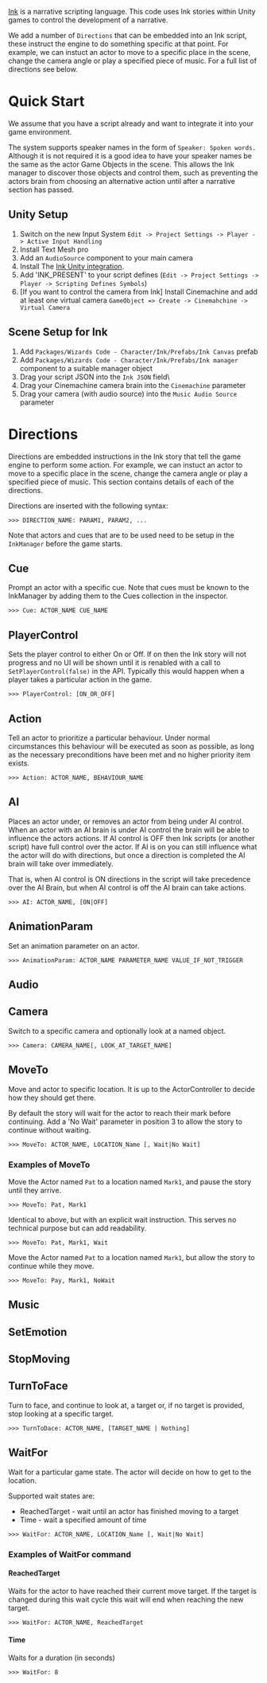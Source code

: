 [Ink](https://www.inklestudios.com/ink/) is a narrative scripting language. This code uses Ink stories within Unity games to control the development of a narrative.

We add a number of `Directions` that can be embedded into an Ink script, these instruct the engine to do something specific at that point. For example, we can instuct an actor to move to a specific place in the scene, change the camera angle or play a specified piece of music. For a full list of directions see below.

# Quick Start

We assume that you have a script already and want to integrate it into your game environment. 

The system supports speaker names in the form of `Speaker: Spoken words.` Although it is not required it is a good idea to have your speaker names be the same as the
actor Game Objects in the scene. This allows the Ink manager to discover those objects and control them, such as preventing the actors brain from choosing an alternative action until after a narrative section has passed.

## Unity Setup

1. Switch on the new Input System `Edit -> Project Settings -> Player -> Active Input Handling`
2. Install Text Mesh pro
3. Add an `AudioSource` component to your main camera
4. Install The [Ink Unity integration](https://github.com/inkle/ink-unity-integration).
5. Add 'INK_PRESENT' to your script defines (`Edit -> Project Settings -> Player -> Scripting Defines Symbols`)
5. [If you want to control the camera from Ink] Install Cinemachine and add at least one virtual camera `GameObject => Create -> Cinemahchine -> Virtual Camera`

## Scene Setup for Ink

1. Add `Packages/Wizards Code - Character/Ink/Prefabs/Ink Canvas` prefab
2. Add `Packages/Wizards Code - Character/Ink/Prefabs/Ink manager` component to a suitable manager object
3. Drag your script JSON into the `Ink JSON` field\
4. Drag your Cinemachine camera brain into the `Cinemachine` parameter
5. Drag your camera (with audio source) into the `Music Audio Source` parameter

# Directions

Directions are embedded instructions in the Ink story that tell the game engine to perform some action. For example, we can instuct an actor to move to a specific place in the scene, change the camera angle or play a specified piece of music. This section contains details of each of the directions.

Directions are inserted with the following syntax:

```
>>> DIRECTION_NAME: PARAM1, PARAM2, ...
```

Note that actors and cues that are to be used need to be setup in the `InkManager` before the game starts.

## Cue

Prompt an actor with a specific cue. Note that cues must be known to the InkManager by adding them to the Cues collection in the inspector.

```
>>> Cue: ACTOR_NAME CUE_NAME
```

## PlayerControl

Sets the player control to either On or Off. If on then the Ink story will not progress and no UI will be shown until it is renabled
with a call to `SetPlayerControl(false)` in the API. Typically this would happen when a player takes a particular action in the game.

```
>>> PlayerControl: [ON_OR_OFF]
```

## Action

Tell an actor to prioritize a particular behaviour. Under normal circumstances
this behaviour will be executed as soon as possible, as long as the necessary
preconditions have been met and no higher priority item exists.

```
>>> Action: ACTOR_NAME, BEHAVIOUR_NAME
```

## AI

Places an actor under, or removes an actor from being under AI control. When an actor with an AI brain is under AI control the brain will be able to influence the actors actions. If AI control is OFF then Ink scripts (or another script) have full control over the actor. If AI is on you can still influence what the actor will do with directions, but once a direction is completed the AI brain will take over immediately.

That is, when AI control is ON directions in the script will take precedence over the AI Brain, but when AI control is off the AI brain can take actions.

```
>>> AI: ACTOR_NAME, [ON|OFF]
```

## AnimationParam

Set an animation parameter on an actor. 

```
>>> AnimationParam: ACTOR_NAME PARAMETER_NAME VALUE_IF_NOT_TRIGGER
```

## Audio

## Camera

Switch to a specific camera and optionally look at a named object.

```
>>> Camera: CAMERA_NAME[, LOOK_AT_TARGET_NAME]
```

## MoveTo 

Move and actor to specific location. It is up to the ActorController to decide how they should get there.

By default the story will wait for the actor to reach their mark before continuing.
Add a 'No Wait' parameter in position 3 to allow the story to continue without waiting.

```
>>> MoveTo: ACTOR_NAME, LOCATION_Name [, Wait|No Wait]
```

### Examples of MoveTo

Move the Actor named `Pat` to a location named `Mark1`, and pause the story until they arrive.

```
>>> MoveTo: Pat, Mark1
```

Identical to above, but with an explicit wait instruction. This serves no technical purpose but can add readability.

```
>>> MoveTo: Pat, Mark1, Wait
```

Move the Actor named `Pat` to a location named `Mark1`, but allow the story to continue while they move.

```
>>> MoveTo: Pay, Mark1, NoWait
```

## Music

## SetEmotion

## StopMoving

## TurnToFace

Turn to face, and continue to look at, a target or, if no target is provided, stop looking at a specific target.

```
>>> TurnToDace: ACTOR_NAME, [TARGET_NAME | Nothing]
```

## WaitFor

Wait for a particular game state. The actor will decide on how to get to the location.

Supported wait states are:
  * ReachedTarget - wait until an actor has finished moving to a target
  * Time - wait a specified amount of time

```
>>> WaitFor: ACTOR_NAME, LOCATION_Name [, Wait|No Wait]
```

### Examples of WaitFor command

#### ReachedTarget
Waits for the actor to have reached their current move target. 
If the target is changed during this wait cycle this wait will end when reaching the new target.

```
>>> WaitFor: ACTOR_NAME, ReachedTarget
```

#### Time
Waits for a duration (in seconds)

```
>>> WaitFor: 8
```


